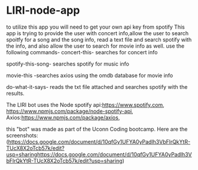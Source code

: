 # LIRI-node-app
to utilize this app you will need to get your own api key from spotify
This app is trying to provide the user with concert info,allow the user to search spoitfy for a song and the song info, read a text file and search spotify with the info, and also allow the user to search for movie info as well. 
use the following commands-
concert-this- searches for concert info 

spotify-this-song- searches spotify for music info 

movie-this -searches axios using the omdb database for movie info 

do-what-it-says- reads the txt file attached and searches spotify with the results.

The LIRI bot uses the Node spotify api:https://www.spotify.com,
https://www.npmjs.com/package/node-spotify-api,
Axios:https://www.npmjs.com/package/axios,

this "bot" was made as part of the Uconn Coding bootcamp.
Here are the screenshots:(https://docs.google.com/document/d/10qfGy1UFYA0yPadlh3VbFlrQkYtR-TUcX8X2oTcb57k/edit?usp=sharinghttps://docs.google.com/document/d/10qfGy1UFYA0yPadlh3VbFlrQkYtR-TUcX8X2oTcb57k/edit?usp=sharing)
